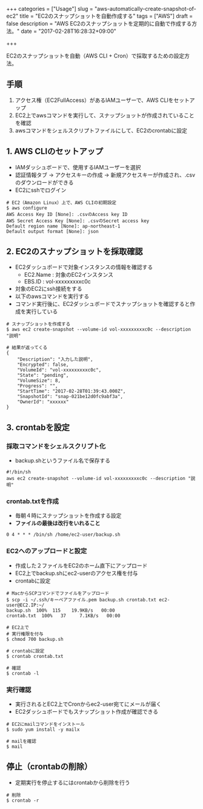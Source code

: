 +++
categories = ["Usage"]
slug = "aws-automatically-create-snapshot-of-ec2"
title = "EC2のスナップショットを自動作成する"
tags = ["AWS"]
draft = false
description = "AWS EC2のスナップショットを定期的に自動で作成する方法。"
date = "2017-02-28T16:28:32+09:00"

+++

EC2のスナップショットを自動（AWS CLI + Cron）で採取するための設定方法。  

## 手順
1. アクセス権（EC2FullAccess）があるIAMユーザーで、AWS CLIをセットアップ
2. EC2上でawsコマンドを実行して、スナップショットが作成されていることを確認
3. awsコマンドをシェルスクリプトファイルにして、EC2のcrontabに設定


## 1. AWS CLIのセットアップ
- IAMダッシュボードで、使用するIAMユーザーを選択
- 認証情報タブ -> アクセスキーの作成 -> 新規アクセスキーが作成され、.csvのダウンロードができる
- EC2にsshでログイン

```
# EC2（Amazon Linux）上で、AWS CLIの初期設定
$ aws configure
AWS Access Key ID [None]: .csvのAccess key ID
AWS Secret Access Key [None]: .csvのSecret access key
Default region name [None]: ap-northeast-1
Default output format [None]: json
```


## 2. EC2のスナップショットを採取確認
- EC2ダッシュボードで対象インスタンスの情報を確認する
  - EC2.Name : 対象のEC2インスタンス
  - EBS.ID : vol-xxxxxxxxxc0c
- 対象のEC2にssh接続をする
- 以下のawsコマンドを実行する
- コマンド実行後に、EC2ダッシュボードでスナップショットを確認すると作成を実行している

```
# スナップショットを作成する
$ aws ec2 create-snapshot --volume-id vol-xxxxxxxxxc0c --description "説明"

# 結果が返ってくる
{
    "Description": "入力した説明",
    "Encrypted": false,
    "VolumeId": "vol-xxxxxxxxxc0c",
    "State": "pending",
    "VolumeSize": 8,
    "Progress": "",
    "StartTime": "2017-02-28T01:39:43.000Z",
    "SnapshotId": "snap-021be12d0fc9abf3a",
    "OwnerId": "xxxxxx"
}
```


## 3. crontabを設定
### 採取コマンドをシェルスクリプト化
- backup.shというファイル名で保存する

```
#!/bin/sh
aws ec2 create-snapshot --volume-id vol-xxxxxxxxxc0c --description "説明"
```

### crontab.txtを作成
- 毎朝４時にスナップショットを作成する設定
- **ファイルの最後は改行をいれること**

```
0 4 * * * /bin/sh /home/ec2-user/backup.sh

```

### EC2へのアップロードと設定
- 作成した２ファイルをEC2のホーム直下にアップロード
- EC2上でbackup.shにec2-userのアクセス権を付与
- crontabに設定

```
# MacからSCPコマンドでファイルをアップロード
$ scp -i ~/.ssh/キーペアファイル.pem backup.sh crontab.txt ec2-user@EC2.IP:~/
backup.sh  100%  115    19.9KB/s   00:00
crontab.txt  100%   37     7.1KB/s   00:00
```

```
# EC2上で
# 実行権限を付与
$ chmod 700 backup.sh

# crontabに設定
$ crontab crontab.txt

# 確認
$ crontab -l
```

### 実行確認
- 実行されるとEC2上でCronからec2-user宛てにメールが届く
- EC2ダッシュボードでもスナップショット作成が確認できる

```
# EC2にmailコマンドをインストール
$ sudo yum install -y mailx

# mailを確認
$ mail
```


## 停止（crontabの削除）
- 定期実行を停止するにはcrontabから削除を行う

```
# 削除
$ crontab -r
```
